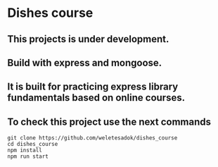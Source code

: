 # Dishes course

## This projects is under development.
## Build with express and mongoose.
## It is built for practicing express library fundamentals based on online courses.


## To check this project use the next commands
```
git clone https://github.com/weletesadok/dishes_course
cd dishes_course
npm install
npm run start

```

